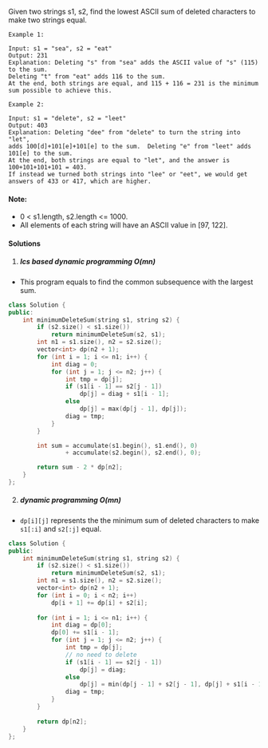 Given two strings s1, s2, find the lowest ASCII sum of deleted characters to make two strings equal.

```
Example 1:

Input: s1 = "sea", s2 = "eat"
Output: 231
Explanation: Deleting "s" from "sea" adds the ASCII value of "s" (115) to the sum.
Deleting "t" from "eat" adds 116 to the sum.
At the end, both strings are equal, and 115 + 116 = 231 is the minimum sum possible to achieve this.

Example 2:

Input: s1 = "delete", s2 = "leet"
Output: 403
Explanation: Deleting "dee" from "delete" to turn the string into "let",
adds 100[d]+101[e]+101[e] to the sum.  Deleting "e" from "leet" adds 101[e] to the sum.
At the end, both strings are equal to "let", and the answer is 100+101+101+101 = 403.
If instead we turned both strings into "lee" or "eet", we would get answers of 433 or 417, which are higher.
```

#### Note:
- 0 < s1.length, s2.length <= 1000.
- All elements of each string will have an ASCII value in [97, 122].


#### Solutions

1. ##### lcs based dynamic programming O(mn)

- This program equals to find the common subsequence with the largest sum.

```c++
class Solution {
public:
    int minimumDeleteSum(string s1, string s2) {
        if (s2.size() < s1.size())
            return minimumDeleteSum(s2, s1);
        int n1 = s1.size(), n2 = s2.size();
        vector<int> dp(n2 + 1);
        for (int i = 1; i <= n1; i++) {
            int diag = 0;
            for (int j = 1; j <= n2; j++) {
                int tmp = dp[j];
                if (s1[i - 1] == s2[j - 1])
                    dp[j] = diag + s1[i - 1];
                else
                    dp[j] = max(dp[j - 1], dp[j]);
                diag = tmp;
            }
        }

        int sum = accumulate(s1.begin(), s1.end(), 0)
                + accumulate(s2.begin(), s2.end(), 0);

        return sum - 2 * dp[n2];
    }
};
```


2. ##### dynamic programming O(mn)

-  `dp[i][j]` represents the the minimum sum of deleted characters to make `s1[:i]` and `s2[:j]` equal.

```c++
class Solution {
public:
    int minimumDeleteSum(string s1, string s2) {
        if (s2.size() < s1.size())
            return minimumDeleteSum(s2, s1);
        int n1 = s1.size(), n2 = s2.size();
        vector<int> dp(n2 + 1);
        for (int i = 0; i < n2; i++)
            dp[i + 1] += dp[i] + s2[i];
        
        for (int i = 1; i <= n1; i++) {
            int diag = dp[0];
            dp[0] += s1[i - 1];
            for (int j = 1; j <= n2; j++) {
                int tmp = dp[j];
                // no need to delete
                if (s1[i - 1] == s2[j - 1])
                    dp[j] = diag;
                else
                    dp[j] = min(dp[j - 1] + s2[j - 1], dp[j] + s1[i - 1]);
                diag = tmp;
            }
        }
        
        return dp[n2];
    }
};
```